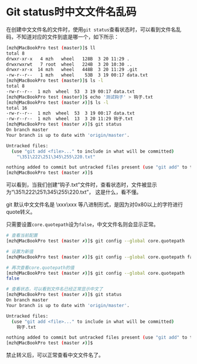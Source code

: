 # Git status时中文文件名乱码

在创建中文文件名的文件时，使用`git status`查看状态时，可以看到文件名乱码，不知道对应的文件到底是哪一个，如下所示：

```sh
[mzh@MacBookPro test (master)]$ ll
total 8
drwxr-xr-x   4 mzh   wheel   128B  3 20 11:29 .
drwxrwxrwt   7 root  wheel   224B  3 20 10:30 ..
drwxr-xr-x  14 mzh   wheel   448B  3 20 11:29 .git
-rw-r--r--   1 mzh   wheel    53B  3 19 00:17 data.txt
[mzh@MacBookPro test (master)]$ ls -l
total 8
-rw-r--r--  1 mzh  wheel  53  3 19 00:17 data.txt
[mzh@MacBookPro test (master)]$ echo '测试钩子' > 钩子.txt
[mzh@MacBookPro test (master ✗)]$ ls -l
total 16
-rw-r--r--  1 mzh  wheel  53  3 19 00:17 data.txt
-rw-r--r--  1 mzh  wheel  13  3 20 11:29 钩子.txt
[mzh@MacBookPro test (master ✗)]$ git status
On branch master
Your branch is up to date with 'origin/master'.

Untracked files:
  (use "git add <file>..." to include in what will be committed)
	"\351\222\251\345\255\220.txt"

nothing added to commit but untracked files present (use "git add" to track)
[mzh@MacBookPro test (master ✗)]$
```

可以看到，当我们创建“钩子.txt”文件时，查看状态时，文件被显示为“\351\222\251\345\255\220.txt”， 这是什么，看不懂。

git 默认中文文件名是 \xxx\xxx 等八进制形式，是因为对0x80以上的字符进行quote转义。

只需要设置`core.quotepath`设为`false`，中文文件名则会显示正常。

```sh
# 查看当前配置
[mzh@MacBookPro test (master ✗)]$ git config --global core.quotepath

# 设置为新值
[mzh@MacBookPro test (master ✗)]$ git config --global core.quotepath false

# 再次查看core.quotepath的值
[mzh@MacBookPro test (master ✗)]$ git config --global core.quotepath
false

# 查看状态，可以看到文件名已经正常显示中文了
[mzh@MacBookPro test (master ✗)]$ git status
On branch master
Your branch is up to date with 'origin/master'.

Untracked files:
  (use "git add <file>..." to include in what will be committed)
	钩子.txt

nothing added to commit but untracked files present (use "git add" to track)
[mzh@MacBookPro test (master ✗)]$
```

禁止转义后，可以正常查看中文文件名了。

